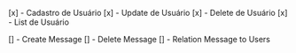 
[x] - Cadastro de Usuário
[x] - Update de Usuário
[x] - Delete de Usuário
[x] - List de Usuário

[] - Create Message
[] - Delete Message
[] - Relation Message to Users

